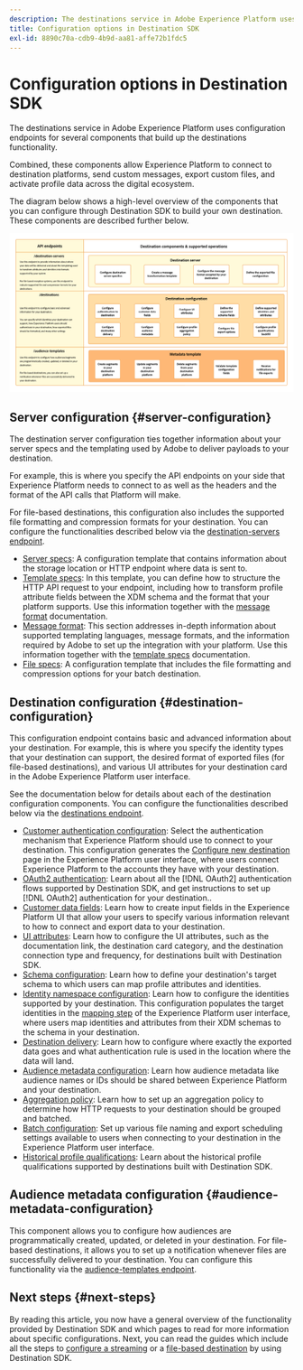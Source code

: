 ```yaml
---
description: The destinations service in Adobe Experience Platform uses configuration endpoints for several components that build up the destinations functionality. Learn how these components combined allow Experience Platform to connect to destination partners, send custom messages, and activate profile data across the digital ecosystem.
title: Configuration options in Destination SDK
exl-id: 8890c70a-cdb9-4b9d-aa81-affe72b1fdc5
---
```

# Configuration options in Destination SDK

The destinations service in Adobe Experience Platform uses configuration endpoints for several components that build up the destinations functionality.

Combined, these components allow Experience Platform to connect to destination platforms, send custom messages, export custom files, and activate profile data across the digital ecosystem.

The diagram below shows a high-level overview of the components that you can configure through Destination SDK to build your own destination. These components are described further below.

![Diagram showing the Destination SDK components, configuration endpoints, and the operations supported by them.](../assets/functionality/destination-sdk-components-diagram.png)

## Server configuration {#server-configuration}

The destination server configuration ties together information about your server specs and the templating used by Adobe to deliver payloads to your destination.

For example, this is where you specify the API endpoints on your side that Experience Platform needs to connect to as well as the headers and the format of the API calls that Platform will make.

For file-based destinations, this configuration also includes the supported file formatting and compression formats for your destination. You can configure the functionalities described below via the [destination-servers endpoint](../authoring-api/destination-server/create-destination-server.md).

* [Server specs](destination-server/server-specs.md): A configuration template that contains information about the storage location or HTTP endpoint where data is sent to.
* [Template specs](destination-server/templating-specs.md): In this template, you can define how to structure the HTTP API request to your endpoint, including how to transform profile attribute fields between the XDM schema and the format that your platform supports. Use this information together with the [message format](destination-server/message-format.md) documentation.
* [Message format](destination-server/message-format.md): This section addresses in-depth information about supported templating languages, message formats, and the information required by Adobe to set up the integration with your platform. Use this information together with the [template specs](destination-server/templating-specs.md) documentation.
* [File specs](destination-server/file-formatting.md): A configuration template that includes the file formatting and compression options for your batch destination.

## Destination configuration {#destination-configuration}

This configuration endpoint contains basic and advanced information about your destination. For example, this is where you specify the identity types that your destination can support, the desired format of exported files (for file-based destinations), and various UI attributes for your destination card in the Adobe Experience Platform user interface.

See the documentation below for details about each of the destination configuration components. You can configure the functionalities described below via the [destinations endpoint](../authoring-api/destination-configuration/create-destination-configuration.md).

* [Customer authentication configuration](destination-configuration/customer-authentication.md): Select the authentication mechanism that Experience Platform should use to connect to your destination. This configuration generates the [Configure new destination](../../ui/connect-destination.md) page in the Experience Platform user interface, where users connect Experience Platform to the accounts they have with your destination.
* [OAuth2 authentication](destination-configuration/oauth2-authorization.md): Learn about all the [!DNL OAuth2] authentication flows supported by Destination SDK, and get instructions to set up [!DNL OAuth2] authentication for your destination..
* [Customer data fields](destination-configuration/customer-data-fields.md): Learn how to create input fields in the Experience Platform UI that allow your users to specify various information relevant to how to connect and export data to your destination.
* [UI attributes](destination-configuration/ui-attributes.md): Learn how to configure the UI attributes, such as the documentation link, the destination card category, and the destination connection type and frequency, for destinations built with Destination SDK.
* [Schema configuration](destination-configuration/schema-configuration.md): Learn how to define your destination's target schema to which users can map profile attributes and identities.
* [Identity namespace configuration](destination-configuration/identity-namespace-configuration.md): Learn how to configure the identities supported by your destination. This configuration populates the target identities in the [mapping step](../../ui/activate-segment-streaming-destinations.md#mapping) of the Experience Platform user interface, where users map identities and attributes from their XDM schemas to the schema in your destination.
* [Destination delivery](destination-configuration/destination-delivery.md): Learn how to configure where exactly the exported data goes and what authentication rule is used in the location where the data will land.
* [Audience metadata configuration](destination-configuration/audience-metadata-configuration.md): Learn how audience metadata like audience names or IDs should be shared between Experience Platform and your destination.
* [Aggregation policy](destination-configuration/aggregation-policy.md): Learn how to set up an aggregation policy to determine how HTTP requests to your destination should be grouped and batched.
* [Batch configuration](destination-configuration/batch-configuration.md): Set up various file naming and export scheduling settings available to users when connecting to your destination in the Experience Platform user interface.
* [Historical profile qualifications](destination-configuration/historical-profile-qualifications.md): Learn about the historical profile qualifications supported by destinations built with Destination SDK.

## Audience metadata configuration {#audience-metadata-configuration}

This component allows you to configure how audiences are programmatically created, updated, or deleted in your destination. For file-based destinations, it allows you to set up a notification whenever files are successfully delivered to your destination. You can configure this functionality via the [audience-templates endpoint](../metadata-api/create-audience-template.md).

## Next steps {#next-steps}

By reading this article, you now have a general overview of the functionality provided by Destination SDK and which pages to read for more information about specific configurations. Next, you can read the guides which include all the steps to [configure a streaming](../guides/configure-destination-instructions.md) or a [file-based destination](../guides/configure-file-based-destination-instructions.md) by using Destination SDK.
